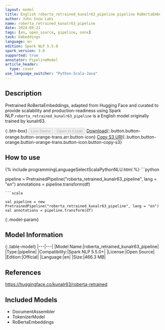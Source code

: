 ```yaml
---
layout: model
title: English roberta_retrained_kunalr63_pipeline pipeline RoBertaEmbeddings from kunalr63
author: John Snow Labs
name: roberta_retrained_kunalr63_pipeline
date: 2024-09-21
tags: [en, open_source, pipeline, onnx]
task: Embeddings
language: en
edition: Spark NLP 5.5.0
spark_version: 3.0
supported: true
annotator: PipelineModel
article_header:
  type: cover
use_language_switcher: "Python-Scala-Java"
---
```


## Description

Pretrained RoBertaEmbeddings, adapted from Hugging Face and curated to provide scalability and production-readiness using Spark NLP.`roberta_retrained_kunalr63_pipeline` is a English model originally trained by kunalr63.

{:.btn-box}
<button class="button button-orange" disabled>Live Demo</button>
<button class="button button-orange" disabled>Open in Colab</button>
[Download](https://s3.amazonaws.com/auxdata.johnsnowlabs.com/public/models/roberta_retrained_kunalr63_pipeline_en_5.5.0_3.0_1726882369436.zip){:.button.button-orange.button-orange-trans.arr.button-icon}
[Copy S3 URI](s3://auxdata.johnsnowlabs.com/public/models/roberta_retrained_kunalr63_pipeline_en_5.5.0_3.0_1726882369436.zip){:.button.button-orange.button-orange-trans.button-icon.button-copy-s3}

## How to use



<div class="tabs-box" markdown="1">
{% include programmingLanguageSelectScalaPythonNLU.html %}
```python

pipeline = PretrainedPipeline("roberta_retrained_kunalr63_pipeline", lang = "en")
annotations =  pipeline.transform(df)   

```
```scala

val pipeline = new PretrainedPipeline("roberta_retrained_kunalr63_pipeline", lang = "en")
val annotations = pipeline.transform(df)

```
</div>

{:.model-param}
## Model Information

{:.table-model}
|---|---|
|Model Name:|roberta_retrained_kunalr63_pipeline|
|Type:|pipeline|
|Compatibility:|Spark NLP 5.5.0+|
|License:|Open Source|
|Edition:|Official|
|Language:|en|
|Size:|466.3 MB|

## References

https://huggingface.co/kunalr63/roberta-retrained

## Included Models

- DocumentAssembler
- TokenizerModel
- RoBertaEmbeddings